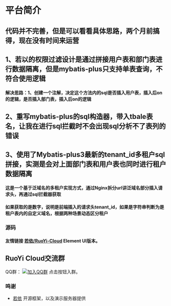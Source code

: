 # 平台简介
## 代码并不完善，但是可以看看具体思路，两个月前搞得，现在没有时间来运营    

## 1、若以的权限过滤设计是通过拼接用户表和部门表进行数据隔离，但是mybatis-plus只支持单表查询，不符合使用逻辑
####   解决思路：1、创建一个注解，决定这个方法内的sql是否插入用户表，插入后on的逻辑，是否插入部门表，插入后on的逻辑

## 2、重写mybatis-plus的sql构造器，带入tbale表名，让我在进行sql拦截时不会出现sql分析不了表列的错误

## 3、使用了Mybatis-plus3最新的tenant_id多租户sql拼接，实测是会对上面部门表和用户表也同时进行租户数据隔离
####    这是一个基于泛域名的多租户实现方式，通过Nginx拆分url讲泛域名部分插入请求头，再通过sql拦截器获取
####    如果获取的是数字，说明是前端插入的请求头tenant_id，如果是字符串判断为是租户表内的自定义域名，根据两种场景动态区分租户

### 源码

#### 友情链接 [若依/RuoYi-Cloud](https://gitee.com/y_project/RuoYi-Cloud) Element UI版本。
## RuoYi Cloud交流群

QQ群：  [![加入QQ群](https://img.shields.io/badge/755109875-blue.svg)](https://jq.qq.com/?_wv=1027&k=5JGXHPD)  点击按钮入群。

### 鸣谢
- [若依](https://gitee.com/y_project/RuoYi) 开源框架，以及演示服务器提供